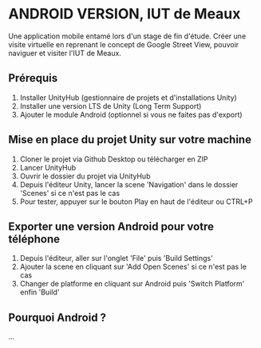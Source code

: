 # ANDROID VERSION, IUT de Meaux
Une application mobile entamé lors d'un stage de fin d'étude. Créer une visite virtuelle en reprenant le concept de Google Street View, pouvoir naviguer et visiter l'IUT de Meaux.

## Prérequis
1. Installer UnityHub (gestionnaire de projets et d'installations Unity)
2. Installer une version LTS de Unity (Long Term Support)
3. Ajouter le module Android (optionnel si vous ne faites pas d'export)

## Mise en place du projet Unity sur votre machine 
1. Cloner le projet via Github Desktop ou télécharger en ZIP
2. Lancer UnityHub
3. Ouvrir le dossier du projet via UnityHub 
4. Depuis l'éditeur Unity, lancer la scene 'Navigation' dans le dossier 'Scenes' si ce n'est pas le cas
5. Pour tester, appuyer sur le bouton Play en haut de l'éditeur ou CTRL+P

## Exporter une version Android pour votre téléphone
1. Depuis l'éditeur, aller sur l'onglet 'File' puis 'Build Settings'
2. Ajouter la scene en cliquant sur 'Add Open Scenes' si ce n'est pas le cas
3. Changer de platforme en cliquant sur Android puis 'Switch Platform' enfin 'Build'

## Pourquoi Android ?
...

